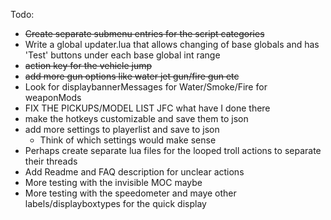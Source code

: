 Todo:
- ~~Create separate submenu entries for the script categories~~
- Write a global updater.lua that allows changing of base globals and has 'Test' buttons under each base global int range
- ~~action key for the vehicle jump~~
- ~~add more gun options like water jet gun/fire gun etc~~
- Look for displaybannerMessages for Water/Smoke/Fire for weaponMods
- FIX THE PICKUPS/MODEL LIST JFC what have I done there
- make the hotkeys customizable and save them to json
- add more settings to playerlist and save to json
  - Think of which settings would make sense
- Perhaps create separate lua files for the looped troll actions to separate their threads
- Add Readme and FAQ description for unclear actions
- More testing with the invisible MOC maybe
- More testing with the speedometer and maye other labels/displayboxtypes for the quick display
